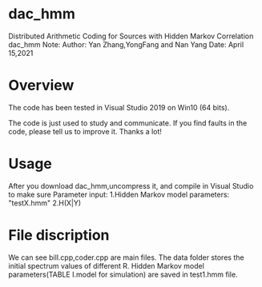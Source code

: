 # dac_hmm
Distributed Arithmetic Coding for Sources with Hidden Markov Correlation
dac_hmm Note:
 Author: Yan Zhang,YongFang and Nan Yang
 Date: April 15,2021

Overview
===================================================================================
The code has been tested in  Visual Studio 2019 on Win10 (64 bits).

The code is just used to study and communicate. If  you find  faults in the  code, please tell us to improve it. 
Thanks a lot!
 

Usage
==================================================================================
After you download dac_hmm,uncompress it, and compile in Visual Studio to make sure 
Parameter input:
1.Hidden Markov model parameters: "testX.hmm"
2.H(X|Y)




File discription
===================================================================================
We can see bill.cpp,coder.cpp are main files.
The data folder stores the initial spectrum values of different R.
Hidden Markov model parameters(TABLE I.model for simulation) are saved in test1.hmm file.

